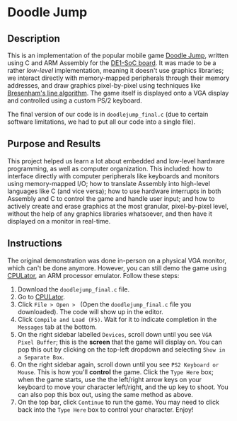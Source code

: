 # Doodle Jump

## Description
This is an implementation of the popular mobile game [Doodle Jump](https://play.google.com/store/apps/details?id=com.lima.doodlejump&hl=en&gl=US&pli=1), written using C and ARM Assembly for the [DE1-SoC board](https://www.terasic.com.tw/cgi-bin/page/archive.pl?Language=English&No=836). It was made to be a rather *low-level* implementation, meaning it doesn't use graphics libraries; we interact directly with memory-mapped peripherals through their memory addresses, and draw graphics pixel-by-pixel using techniques like [Bresenham's line algorithm](https://en.wikipedia.org/wiki/Bresenham%27s_line_algorithm). The game itself is displayed onto a VGA display and controlled using a custom PS/2 keyboard.

The final version of our code is in ```doodlejump_final.c``` (due to certain software limitations, we had to put all our code into a single file).

## Purpose and Results
This project helped us learn a lot about embedded and low-level hardware programming, as well as computer organization. This included: how to interface directly with computer peripherals like keyboards and monitors using memory-mapped I/O; how to translate Assembly into high-level languages like C (and vice versa); how to use hardware interrupts in both Assembly and C to control the game and handle user input; and how to actively create and erase graphics at the most granular, pixel-by-pixel level, without the help of any graphics libraries whatsoever, and then have it displayed on a monitor in real-time. 

## Instructions
The original demonstration was done in-person on a physical VGA monitor, which can't be done anymore. However, you can still demo the game using [CPULator](https://cpulator.01xz.net/?sys=arm-de1soc), an ARM processor emulator. Follow these steps:
1. Download the ```doodlejump_final.c``` file.
2. Go to [CPULator](https://cpulator.01xz.net/?sys=arm-de1soc).
3. Click ```File > Open > ``` (Open the ```doodlejump_final.c``` file you downloaded). The code will show up in the editor. 
4. Click ```Compile and Load (F5)```. Wait for it to indicate completion in the ```Messages``` tab at the bottom.
5. On the right sidebar labelled ```Devices```, scroll down until you see ```VGA Pixel Buffer```; this is the **screen** that the game will display on. You can pop this out by clicking on the top-left dropdown and selecting ```Show in a Separate Box```.
6. On the right sidebar again, scroll down until you see ```PS2 Keyboard or Mouse```. This is how you'll **control** the game. Click the ```Type Here``` box; when the game starts, use the the left/right arrow keys on your keyboard to move your character left/right, and the up key to shoot. You can also pop this box out, using the same method as above.
7. On the top bar, click ```Continue``` to run the game. You may need to click back into the ```Type Here``` box to control your character. Enjoy!
